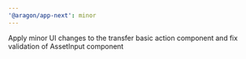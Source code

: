 ```yaml
---
'@aragon/app-next': minor
---
```


Apply minor UI changes to the transfer basic action component and fix validation of AssetInput component
